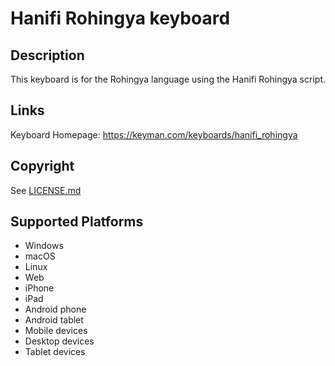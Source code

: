 Hanifi Rohingya keyboard
==============

Description
-----------
This keyboard is for the Rohingya language using the Hanifi Rohingya script.

Links
-----
Keyboard Homepage: https://keyman.com/keyboards/hanifi_rohingya

Copyright
---------
See [LICENSE.md](LICENSE.md)

Supported Platforms
-------------------
 * Windows
 * macOS
 * Linux
 * Web
 * iPhone
 * iPad
 * Android phone
 * Android tablet
 * Mobile devices
 * Desktop devices
 * Tablet devices

